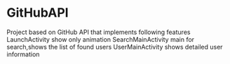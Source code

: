 # GitHubAPI
Project based on GitHub API that implements following features
LaunchActivity show only animation
SearchMainActivity main for search,shows the list of found users
UserMainActivity shows detailed user information
